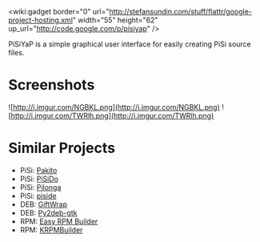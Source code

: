 <wiki:gadget border="0" url="http://stefansundin.com/stuff/flattr/google-project-hosting.xml" width="55" height="62" up\_url="http://code.google.com/p/pisiyap" />

PiSiYaP is a simple graphical user interface for easily creating PiSi source files.


# Screenshots #
![http://i.imgur.com/NGBKL.png](http://i.imgur.com/NGBKL.png)
![http://i.imgur.com/TWRlh.png](http://i.imgur.com/TWRlh.png)


# Similar Projects #
  * PiSi: [Pakito](http://svn.pardus.org.tr/uludag/trunk/playground/intern/Pakito)
  * PiSi: [PiSiDo](http://sourceforge.net/p/pisido)
  * PiSi: [Pilonga](http://sourceforge.net/projects/pilonga/)
  * PiSi: [piside](http://sourceforge.net/projects/piside/)
  * DEB: [GiftWrap](https://launchpad.net/giftwrap)
  * DEB: [Py2deb-gtk](http://www.manatlan.com/page/py2deb-gtk)
  * RPM: [Easy RPM Builder](http://kde-apps.org/content/show.php/Easy%20RPM%20Builder?content=114271)
  * RPM: [KRPMBuilder](http://sourceforge.net/projects/krpmbuilder)